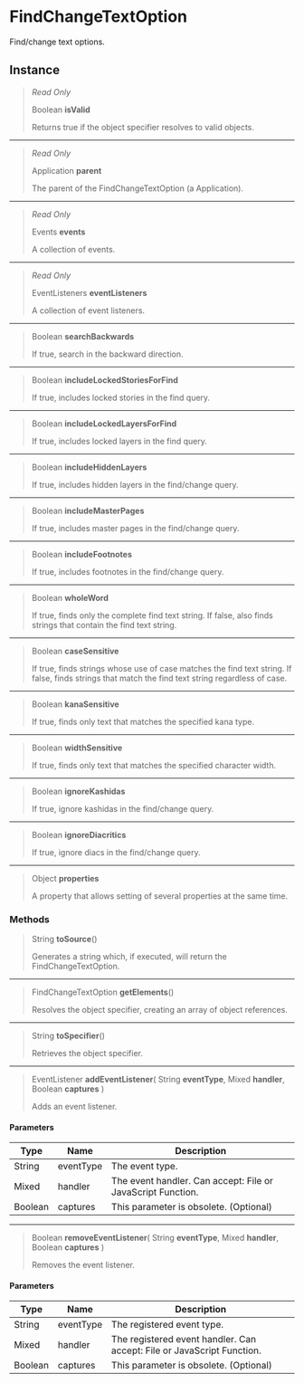 # FindChangeTextOption
Find/change text options.

## Instance
> *Read Only* 
> 
> Boolean **isValid** 
>
> Returns true if the object specifier resolves to valid objects.
*** 
> *Read Only* 
> 
> Application **parent** 
>
> The parent of the FindChangeTextOption (a Application).
*** 
> *Read Only* 
> 
> Events **events** 
>
> A collection of events.
*** 
> *Read Only* 
> 
> EventListeners **eventListeners** 
>
> A collection of event listeners.
*** 
> Boolean **searchBackwards** 
>
> If true, search in the backward direction.
*** 
> Boolean **includeLockedStoriesForFind** 
>
> If true, includes locked stories in the find query.
*** 
> Boolean **includeLockedLayersForFind** 
>
> If true, includes locked layers in the find query.
*** 
> Boolean **includeHiddenLayers** 
>
> If true, includes hidden layers in the find/change query.
*** 
> Boolean **includeMasterPages** 
>
> If true, includes master pages in the find/change query.
*** 
> Boolean **includeFootnotes** 
>
> If true, includes footnotes in the find/change query.
*** 
> Boolean **wholeWord** 
>
> If true, finds only the complete find text string. If false, also finds strings that contain the find text string.
*** 
> Boolean **caseSensitive** 
>
> If true, finds strings whose use of case matches the find text string. If false, finds strings that match the find text string regardless of case.
*** 
> Boolean **kanaSensitive** 
>
> If true, finds only text that matches the specified kana type.
*** 
> Boolean **widthSensitive** 
>
> If true, finds only text that matches the specified character width.
*** 
> Boolean **ignoreKashidas** 
>
> If true, ignore kashidas in the find/change query.
*** 
> Boolean **ignoreDiacritics** 
>
> If true, ignore diacs in the find/change query.
*** 
> Object **properties** 
>
> A property that allows setting of several properties at the same time.

### Methods
> String **toSource**()
> 
> Generates a string which, if executed, will return the FindChangeTextOption.
*** 
> FindChangeTextOption **getElements**()
> 
> Resolves the object specifier, creating an array of object references.
*** 
> String **toSpecifier**()
> 
> Retrieves the object specifier.
*** 
> EventListener **addEventListener**( String **eventType**, Mixed **handler**, Boolean **captures** )
> 
> Adds an event listener.
#### Parameters
| Type | Name | Description |
|---|---|---|
| String | eventType | The event type. |
| Mixed | handler | The event handler. Can accept: File or JavaScript Function. |
| Boolean | captures | This parameter is obsolete. (Optional) |

*** 
> Boolean **removeEventListener**( String **eventType**, Mixed **handler**, Boolean **captures** )
> 
> Removes the event listener.
#### Parameters
| Type | Name | Description |
|---|---|---|
| String | eventType | The registered event type. |
| Mixed | handler | The registered event handler. Can accept: File or JavaScript Function. |
| Boolean | captures | This parameter is obsolete. (Optional) |


